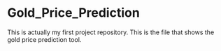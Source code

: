 # Gold_Price_Prediction
This is actually my first project repository. This is the file that shows the gold price prediction tool.

